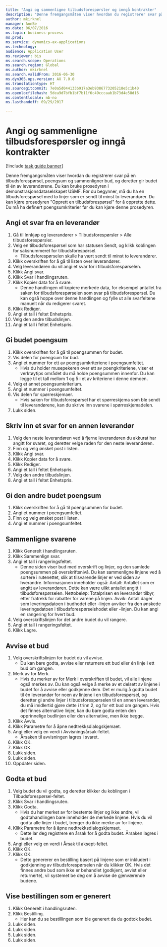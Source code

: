 ```yaml
--- 
title: "Angi og sammenligne tilbudsforespørsler og inngå kontrakter"
description: "Denne fremgangsmåten viser hvordan du registrerer svar på en tilbudsforespørsel, poengsum og sammenligner bud, og deretter gir budet til én av leverandørene."
author: mkirknel
manager: AnnBe
ms.date: 06/07/2016
ms.topic: business-process
ms.prod: 
ms.service: dynamics-ax-applications
ms.technology: 
audience: Application User
ms.reviewer: bis
ms.search.scope: Operations
ms.search.region: Global
ms.author: mkirknel
ms.search.validFrom: 2016-06-30
ms.dyn365.ops.version: AX 7.0.0
ms.translationtype: HT
ms.sourcegitcommit: 7e0a5d044133b917a3eb9386773205218e5c1b40
ms.openlocfilehash: 5dea9d7bfb1bf7b11f6c49cccaab1b73d4e58d16
ms.contentlocale: nb-no
ms.lasthandoff: 09/29/2017

---
```

# <a name="enter-and-compare-rfq-bids-and-award-contracts"></a>Angi og sammenligne tilbudsforespørsler og inngå kontrakter

[!include [task guide banner](../../includes/task-guide-banner.md)]

Denne fremgangsmåten viser hvordan du registrerer svar på en tilbudsforespørsel, poengsum og sammenligner bud, og deretter gir budet til én av leverandørene. Du kan bruke prosedyren i demonstrasjonsdataselskapet USMF. Før du begynner, må du ha en tilbudsforespørsel med to linjer som er sendt til minst to leverandører. Du kan kjøre prosedyren "Opprett en tilbudsforespørsel" for å opprette dette. Du må ha definert poengsumkriterier før du kan kjøre denne prosedyren.


## <a name="enter-a-reply-from-a-vendor"></a>Angi et svar fra en leverandør
1. Gå til Innkjøp og leverandører > Tilbudsforespørsler > Alle tilbudsforespørsler.
2. Velg en tilbudsforespørsel som har statusen Sendt, og klikk koblingen for saksnummeret for tilbudsforespørsel.
    * Tilbudsforespørselen skulle ha vært sendt til minst to leverandører.  
3. Klikk overskriften for å gå til listen over leverandører.
4. Velg leverandøren du vil angi et svar for i tilbudsforespørselen.
5. Klikk Angi svar.
6. Klikk Svar i handlingsruten.
7. Klikk Kopier data for å svare.
    * Denne handlingen vil kopiere merkede data, for eksempel antallet fra saken for tilbudsforespørselen som svar på tilbudsforespørsel. Du kan også hoppe over denne handlingen og fylle ut alle svarfeltene manuelt når du redigerer svaret.  
8. Klikk Rediger.
9. Angi et tall i feltet Enhetspris.
10. Velg den andre tilbudslinjen.
11. Angi et tall i feltet Enhetspris.

## <a name="score-the-bid"></a>Gi budet poengsum
1. Klikk overskriften for å gå til poengsummen for budet.
2. Vis delen for poengsum for bud.
3. Angi et nummer for ett av poengsumkriteriene i poengsumfeltet.
    * Hvis du holder musepekeren over ett av poengkriteriene, viser et verktøytips området du må holde poengsummen innenfor. Du kan legge til et tall mellom 1 og 5 i et av kriteriene i denne demoen.  
4. Velg et annet poengsumkriterium.
5. Angi et nummer i poengsumfeltet.
6. Vis delen for spørreskjemaer.
    * Hvis saken for tilbudsforespørsel har et spørreskjema som ble sendt til leverandørene, kan du skrive inn svarene i spørreskjemadelen.  
7. Lukk siden.

## <a name="enter-a-reply-for-another-vendor"></a>Skriv inn et svar for en annen leverandør
1. Velg den neste leverandøren ved å fjerne leverandøren du akkurat har angitt for svaret, og deretter velge raden for den neste leverandøren.
2. Finn og velg ønsket post i listen.
3. Klikk Angi svar.
4. Klikk Kopier data for å svare.
5. Klikk Rediger.
6. Angi et tall i feltet Enhetspris.
7. Velg den andre tilbudslinjen.
8. Angi et tall i feltet Enhetspris.

## <a name="score-the-second-bid"></a>Gi den andre budet poengsum
1. Klikk overskriften for å gå til poengsummen for budet.
2. Angi et nummer i poengsumfeltet.
3. Finn og velg ønsket post i listen.
4. Angi et nummer i poengsumfeltet.

## <a name="compare-the-replies"></a>Sammenligne svarene
1. Klikk Generelt i handlingsruten.
2. Klikk Sammenlign svar.
3. Angi et tall i rangeringsfeltet.
    * Denne siden viser bud med overskrift og linjer, og den samlede poengsummen på overskriftsnivå. Du kan sammenligne linjene ved å sortere i rutenettet, slik at tilsvarende linjer er ved siden av hverandre. Informasjonen inneholder også: Antall: Antallet som er angitt av leverandøren. Dette kan være ulikt antallet angitt i tilbudsforespørselen.   Nettobeløp: Totalprisen en leverandør tilbyr, etter fratrekk for rabatter for varene på linjen.   Avvik: Antall dager som leveringsdatoen i budhodet eller -linjen avviker fra den ønskede leveringsdatoen i tilbudsforespørselshodet eller -linjen.   Du kan angi en rangering for hvert bud.  
4. Velg overskriftslinjen for det andre budet du vil rangere.
5. Angi et tall i rangeringsfeltet.
6. Klikk Lagre.

## <a name="reject-a-bid"></a>Avvise et bud
1. Velg overskriftslinjen for budet du vil avvise.
    * Du kan bare godta, avvise eller returnere ett bud eller én linje i ett bud om gangen.  
2. Merk av for Merk.
    * Hvis du merker av for Merk i overskriften til budet, vil alle linjene også merkes av. Du kan også velge å merke av et delsett av linjene i budet for å avvise eller godkjenne dem. Det er mulig å godta budet til én leverandør for noen av linjene i en tilbudsforespørsel, og deretter gi andre linjer i tilbudsforespørselen til en annen leverandør, du må imidlertid gjøre dette i trinn 2, og for ett bud om gangen. Hvis det finnes alternative linjer, kan du bare godta enten den opprinnelige budlinjen eller den alternative, men ikke begge.  
3. Klikk Avvis.
4. Klikk Parametre for å åpne nedtrekksdialogskjemaet.
5. Angi eller velg en verdi i Avvisningsårsak-feltet.
    * Årsaken til avvisningen lagres i svaret.  
6. Klikk OK.
7. Klikk OK.
8. Lukk siden.
9. Lukk siden.
10. Oppdater siden.

## <a name="accept-a-bid"></a>Godta et bud
1. Velg budet du vil godta, og deretter klikker du koblingen i Tilbudsforespørsel-feltet.
2. Klikk Svar i handlingsruten.
3. Klikk Godta.
    * Hvis du har merket av for bestemte linjer og ikke andre, vil godtahandlingen bare inneholder de merkede linjene. Hvis du vil godta alle linjer i budet, trenger du ikke merke av for linjene.  
4. Klikk Parametre for å åpne nedtrekksdialogskjemaet.
    * Dette lar deg registrere en årsak for å godta budet. Årsaken lagres i budet.  
5. Angi eller velg en verdi i Årsak til aksept-feltet.
6. Klikk OK.
7. Klikk OK.
    * Dette genererer en bestilling basert på linjene som er inkludert i godkjenning av tilbudsforespørselen når du klikker OK. Hvis det finnes andre bud som ikke er behandlet (godkjent, avvist eller returnerte), vil systemet be deg om å avvise de gjenværende budene.  

## <a name="view-the-purchase-order-thats-been-generated"></a>Vise bestillingen som er generert
1. Klikk Generelt i handlingsruten.
2. Klikk Bestilling.
    * Her kan du se bestillingen som ble generert da du godtok budet.  
3. Lukk siden.
4. Lukk siden.
5. Lukk siden.
6. Lukk siden.


